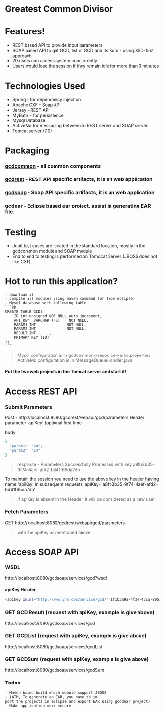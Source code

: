 # Greatest Common Divisor

# Features!
  - REST based API to provide input parameters
  - SOAP based API to get GCD, list of GCD and its Sum
            - using XSD-first approach
  - 20 users can access system concurrently
  - Users would lose the session if they remain idle for more than 3 minutes

# Technologies Used
 - Spring - for dependency injection
 - Apache CXF - Soap API
 - Jersey - REST API
 - MyBatis - for persistence
 - Mysql Database
 - ActiveMq for messaging between to REST server and SOAP server
 - Tomcat server (7.0)

# Packaging
### [gcdcommon](https://github.com/ynmanware/gcd/tree/master/gcdcommon) - all common components 
### [gcdrest](https://github.com/ynmanware/gcd/tree/master/gcdrest) - REST API specific artifacts, it is an web application
### [gcdsoap](https://github.com/ynmanware/gcd/tree/master/gcdsoap) - Soap API specific artifacts, it is an web application  

### [gcdear](https://github.com/ynmanware/gcd/tree/master/gcdear) - Eclipse based ear project, assist in generating EAR file.  

# Testing
   - Junit test cases are located in the standard location, mostly in the gcdcommon module and SOAP module
   - End to end to testing is performed on Tomocat Server (JBOSS does not like CXF)

# Hot to run this application?
    - download it
    - compile all modules using maven command (or from eclipse)
    - Mysql database with following table
    ```sh
    CREATE TABLE GCD(
        ID int unsigned NOT NULL auto_increment,
        API_KEY  VARCHAR (45)    NOT NULL,
        PARAM1 INT              NOT NULL,
        PARAM2 INT              NOT NULL,
        RESULT INT      ,      
        PRIMARY KEY (ID)
    );
    ```
> Mysql configuration is in gcdcommon->resource->jdbc.properties
> ActiveMq configuration is in MessageQueueHandler.java
#### Put the two web projects in the Tomcat server and start it!

# Access REST API
### Submit Parameters
Post - http://localhost:8080/gcdrest/webapi/gcd/parameters
Header parameter  'apiKey' (optional first time)

body
```sh
{
  "param1": "20",
  "param2": "14"
}
```

> response - Parameters Successfully Processed with key a8fb3b35-9f74-4aef-afd2-bd41f65da7db

To maintain the session you need to use the above key in the header having name 'apiKey' in subsequent requests. 
apiKey='a8fb3b35-9f74-4aef-afd2-bd41f65da7db' 
> if apiKey is absent in the Header, it will be considered as a new user

### Fetch Parameters
GET http://localhost:8080/gcdrest/webapi/gcd/parameters 
> with the apiKey as mentioned above

# Access SOAP API
### WSDL
http://localhost:8080/gcdsoap/services/gcd?wsdl
#### apiKey Header
```sh
<apikey xmlns="http://www.ynm.com/service/gcd/">1f1b3a9a-4f34-43ca-8051-9af2c183525e</apikey>
```

### GET GCD Result (request with apiKey, example is give above)
http://localhost:8080/gcdsoap/services/gcd

### GET GCDList (request with apiKey, example is give above)
http://localhost:8080/gcdsoap/services/gcdList

### GET GCDSum (request with apiKey, example is give above)
http://localhost:8080/gcdsoap/services/gcdSum

### Todos
    - Maven based build which woould support JBOSS
    - (ATM, To generate an EAR, you have to im
    port the projects in eclipse and export EAR using gcddear project)
    - Make application more secure